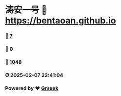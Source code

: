 # 涛安一号 :link: https://bentaoan.github.io 
### :page_facing_up: [7](https://bentaoan.github.io/tag.html) 
### :speech_balloon: 0 
### :hibiscus: 1048 
### :alarm_clock: 2025-02-07 22:41:04 
### Powered by :heart: [Gmeek](https://github.com/Meekdai/Gmeek)
